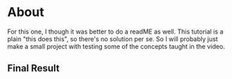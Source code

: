 # About
For this one, I though it was better to do a readME as well. This tutorial is a plain "this does this", so there's no solution per se. So I will probably just make a small project with testing some of the concepts taught in the video.

## Final Result